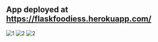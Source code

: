 ## App deployed at https://flaskfoodiess.herokuapp.com/

![1](https://user-images.githubusercontent.com/53121073/70563043-25490780-1b53-11ea-9c56-c34d2c77eedf.PNG)
![2](https://user-images.githubusercontent.com/53121073/70563047-2712cb00-1b53-11ea-973d-81748cb41238.PNG)
![2](https://user-images.githubusercontent.com/53121073/70563047-2712cb00-1b53-11ea-973d-81748cb41238.PNG)
